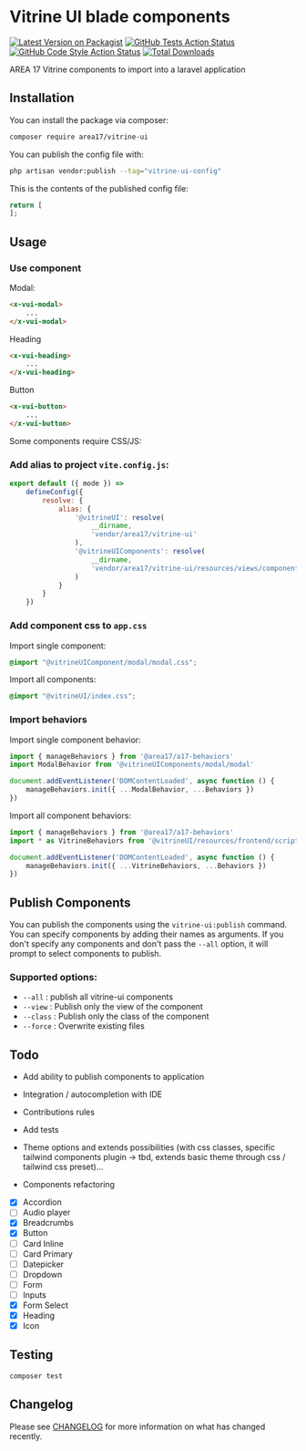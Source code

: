 # Vitrine UI blade components

[![Latest Version on Packagist](https://img.shields.io/packagist/v/area17/vitrine-ui.svg?style=flat-square)](https://packagist.org/packages/area17/vitrine-ui)
[![GitHub Tests Action Status](https://img.shields.io/github/actions/workflow/status/area17/vitrine-ui/run-tests.yml?branch=main&label=tests&style=flat-square)](https://github.com/area17/vitrine-ui/actions?query=workflow%3Arun-tests+branch%3Amain)
[![GitHub Code Style Action Status](https://img.shields.io/github/actions/workflow/status/area17/vitrine-ui/fix-php-code-style-issues.yml?branch=main&label=code%20style&style=flat-square)](https://github.com/area17/vitrine-ui/actions?query=workflow%3A"Fix+PHP+code+style+issues"+branch%3Amain)
[![Total Downloads](https://img.shields.io/packagist/dt/area17/vitrine-ui.svg?style=flat-square)](https://packagist.org/packages/area17/vitrine-ui)

AREA 17 Vitrine components to import into a laravel application

## Installation

You can install the package via composer:

```bash
composer require area17/vitrine-ui
```

You can publish the config file with:

```bash
php artisan vendor:publish --tag="vitrine-ui-config"
```

This is the contents of the published config file:

```php
return [
];
```

## Usage

### Use component

Modal:

```html
<x-vui-modal>
    ...
</x-vui-modal>
```

Heading

```html
<x-vui-heading>
    ...
</x-vui-heading>
```

Button

```html
<x-vui-button>
    ...
</x-vui-button>
```

Some components require CSS/JS:

### Add alias to project `vite.config.js`:

```js
export default ({ mode }) =>
    defineConfig({
        resolve: {
            alias: {
                '@vitrineUI': resolve(
                    __dirname,
                    'vendor/area17/vitrine-ui'
                ),
                '@vitrineUIComponents': resolve(
                    __dirname,
                    'vendor/area17/vitrine-ui/resources/views/components/'
                )
            }
        }
    })
```

### Add component css to `app.css`

Import single component:

```css
@import "@vitrineUIComponent/modal/modal.css";
```

Import all components:

```css
@import "@vitrineUI/index.css";
```

### Import behaviors

Import single component behavior:

```js
import { manageBehaviors } from '@area17/a17-behaviors'
import ModalBehavior from '@vitrineUIComponents/modal/modal'

document.addEventListener('DOMContentLoaded', async function () {
    manageBehaviors.init({ ...ModalBehavior, ...Behaviors })
})
```

Import all component behaviors:

```js
import { manageBehaviors } from '@area17/a17-behaviors'
import * as VitrineBehaviors from '@vitrineUI/resources/frontend/scripts/behaviors'

document.addEventListener('DOMContentLoaded', async function () {
    manageBehaviors.init({ ...VitrineBehaviors, ...Behaviors })
})
```

## Publish Components

You can publish the components using the `vitrine-ui:publish` command. You can specify components by adding their names as arguments. If you don't specify any components and don't pass the `--all` option, it will prompt to select components to publish.

### Supported options:

- `--all` : publish all vitrine-ui components
- `--view` : Publish only the view of the component
- `--class` : Publish only the class of the component
- `--force` : Overwrite existing files

## Todo

- Add ability to publish components to application
- Integration / autocompletion with IDE
- Contributions rules
- Add tests
- Theme options and extends possibilities (with css classes, specific tailwind components plugin -> tbd, extends basic theme through css / tailwind css preset)... 

- Components refactoring
- [x] Accordion
- [ ] Audio player
- [x] Breadcrumbs
- [x] Button
- [ ] Card Inline
- [ ] Card Primary
- [ ] Datepicker
- [ ] Dropdown
- [ ] Form
- [ ] Inputs
- [x] Form Select
- [x] Heading
- [x] Icon

## Testing

```bash
composer test
```

## Changelog

Please see [CHANGELOG](CHANGELOG.md) for more information on what has changed recently.
